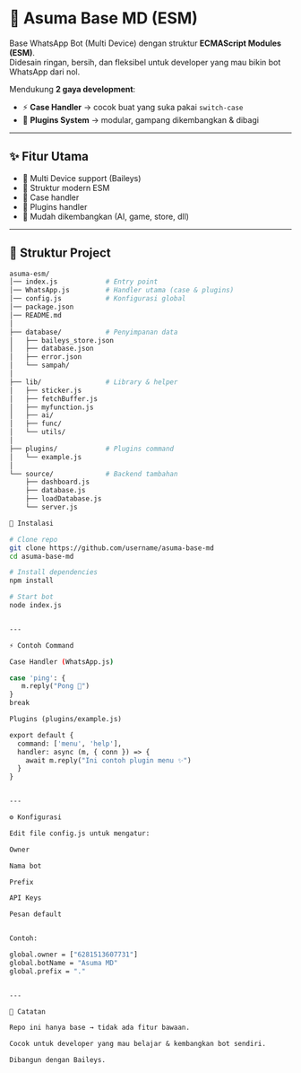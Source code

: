 # 🤖 Asuma Base MD (ESM)

Base WhatsApp Bot (Multi Device) dengan struktur **ECMAScript Modules (ESM)**.  
Didesain ringan, bersih, dan fleksibel untuk developer yang mau bikin bot WhatsApp dari nol.  

Mendukung **2 gaya development**:
- ⚡ **Case Handler** → cocok buat yang suka pakai `switch-case`
- 🧩 **Plugins System** → modular, gampang dikembangkan & dibagi

---

## ✨ Fitur Utama
- 🔹 Multi Device support (Baileys)
- 🔹 Struktur modern ESM
- 🔹 Case handler
- 🔹 Plugins handler
- 🔹 Mudah dikembangkan (AI, game, store, dll)

---

## 📂 Struktur Project
```bash
asuma-esm/
│── index.js            # Entry point
│── WhatsApp.js         # Handler utama (case & plugins)
│── config.js           # Konfigurasi global
│── package.json
│── README.md
│
├── database/           # Penyimpanan data
│   ├── baileys_store.json
│   ├── database.json
│   ├── error.json
│   └── sampah/
│
├── lib/                # Library & helper
│   ├── sticker.js
│   ├── fetchBuffer.js
│   ├── myfunction.js
│   ├── ai/
│   ├── func/
│   └── utils/
│
├── plugins/            # Plugins command
│   └── example.js
│
└── source/             # Backend tambahan
    ├── dashboard.js
    ├── database.js
    ├── loadDatabase.js
    └── server.js

🚀 Instalasi

# Clone repo
git clone https://github.com/username/asuma-base-md
cd asuma-base-md

# Install dependencies
npm install

# Start bot
node index.js


---

⚡ Contoh Command

Case Handler (WhatsApp.js)

case 'ping': {
   m.reply("Pong 🏓")
}
break

Plugins (plugins/example.js)

export default {
  command: ['menu', 'help'],
  handler: async (m, { conn }) => {
    await m.reply("Ini contoh plugin menu ✨")
  }
}


---

⚙️ Konfigurasi

Edit file config.js untuk mengatur:

Owner

Nama bot

Prefix

API Keys

Pesan default


Contoh:

global.owner = ["6281513607731"]
global.botName = "Asuma MD"
global.prefix = "."


---

📌 Catatan

Repo ini hanya base → tidak ada fitur bawaan.

Cocok untuk developer yang mau belajar & kembangkan bot sendiri.

Dibangun dengan Baileys.
